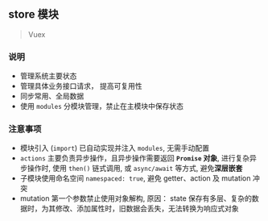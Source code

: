 ## store 模块
> Vuex

### 说明
- 管理系统主要状态
- 管理具体业务接口请求， 提高可复用性
- 同步常用、全局数据
- 使用 `modules` 分模块管理，禁止在主模块中保存状态

### 注意事项
- 模块引入 (`import`) 已自动实现并注入 `modules`, 无需手动配置
- `actions` 主要负责异步操作，且异步操作需要返回 **`Promise` 对象**, 进行复杂异步操作时, 使用 `then()` 链式调用, 或 `async/await` 等方式, 避免**深层嵌套**
- 子模块使用命名空间 `namespaced: true`, 避免 getter、action 及 mutation 冲突
- mutation 第一个参数禁止使用对象解构, 原因： state 保存有多层、复杂的数据时，为其修改、添加属性时，旧数据会丢失，无法转换为响应式对象
